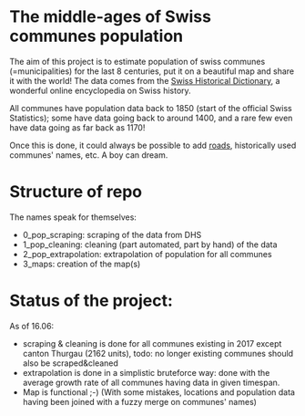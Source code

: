 # The middle-ages of Swiss communes population

The aim of this project is to estimate population of swiss communes (=municipalities) for the last 8 centuries, put it on a beautiful map and share it with the world!
The data comes from the [Swiss Historical Dictionary](https://beta.hls-dhs-dss.ch), a wonderful online encyclopedia on Swiss history.

All communes have population data back to 1850 (start of the official Swiss Statistics); some have data going back to around 1400, and a rare few even have data going as far back as 1170!

Once this is done, it could always be possible to add [roads](https://map.geo.admin.ch/?topic=ivs&lang=fr&bgLayer=ch.swisstopo.pixelkarte-farbe&layers=ch.astra.ivs-nat,ch.astra.ivs-nat-verlaeufe,ch.swisstopo.hiks-dufour,ch.swisstopo.hiks-siegfried&E=2524453.86&N=1157441.67&zoom=4.446120007631386&catalogNodes=340,350&layers_visibility=true,false,false,false), historically used communes' names, etc. A boy can dream.

# Structure of repo

The names speak for themselves:
- 0_pop_scraping: scraping of the data from DHS
- 1_pop_cleaning: cleaning (part automated, part by hand) of the data
- 2_pop_extrapolation: extrapolation of population for all communes
- 3_maps: creation of the map(s)


# Status of the project:

As of 16.06:
- scraping & cleaning is done for all communes existing in 2017 except canton Thurgau (2162 units), todo: no longer existing communes should also be scraped&cleaned
- extrapolation is done in a simplistic bruteforce way: done with the average growth rate of all communes having data in given timespan.
- Map is functional ;-) (With some mistakes, locations and population data having been joined with a fuzzy merge on communes' names)